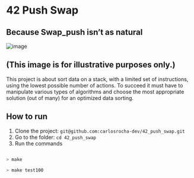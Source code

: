 # 42 Push Swap
## Because Swap_push isn’t as natural
![image](https://github.com/carlosrocha-dev/42_push_swap/assets/3737837/610cced2-9e84-43a9-8cad-16413c009050)

(This image is for illustrative purposes only.)
---

This project is about sort data on a stack, with a limited set of instructions, using
the lowest possible number of actions. To succeed it must have to manipulate various
types of algorithms and choose the most appropriate solution (out of many) for an
optimized data sorting.

## How to run

1. Clone the project: ```git@github.com:carlosrocha-dev/42_push_swap.git```
2. Go to the folder: ```cd 42_push_swap```
3. Run the commands
```Bash

> make

> make test100


```